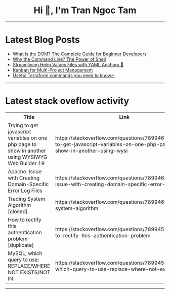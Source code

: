 <h1 align="center">Hi 👋, I'm Tran Ngoc Tam</h1>

---

# Latest Blog Posts 
<!-- BLOG-POST-LIST:START -->
- [What is the DOM? The Complete Guide for Beginner Developers](https://dev.to/michael_sodovski_e754e9e2/what-is-the-dom-the-complete-guide-for-beginner-developers-18pd)
- [Why the Command Line? The Power of Shell](https://dev.to/jimmymcbride/why-the-command-line-the-power-of-shell-1gkg)
- [Streamlining Helm Values Files with YAML Anchors 🚀](https://dev.to/pczavre/streamlining-helm-values-files-with-yaml-anchors-bpp)
- [Kanban for Multi-Project Management](https://dev.to/garbanea/kanban-for-multi-project-management-28h5)
- [Useful Terraform commands you need to know🔥](https://dev.to/harshal_rembhotkar/useful-terraform-commands-you-need-to-know-32d9)
<!-- BLOG-POST-LIST:END -->

---

# Latest stack oveflow activity
<table>
  <tr><th>Title</th><th>Link</th></tr>
  <!-- STACKOVERFLOW:START --><tr><td>Trying to get javascript variables on one php page to show in another using WYSIWYG Web Builder 19</td><td>https://stackoverflow.com/questions/78994627/trying-to-get-javascript-variables-on-one-php-page-to-show-in-another-using-wysi</td></tr><tr><td>Apache: Issue with Creating Domain-Specific Error Log Files</td><td>https://stackoverflow.com/questions/78994617/apache-issue-with-creating-domain-specific-error-log-files</td></tr><tr><td>Trading System Algorithm [closed]</td><td>https://stackoverflow.com/questions/78994605/trading-system-algorithm</td></tr><tr><td>How to rectify this authentication problem [duplicate]</td><td>https://stackoverflow.com/questions/78994588/how-to-rectify-this-authentication-problem</td></tr><tr><td>MySQL; which query to use: REPLACE/WHERE NOT EXISTS/NOT IN</td><td>https://stackoverflow.com/questions/78994500/mysql-which-query-to-use-replace-where-not-exists-not-in</td></tr><!-- STACKOVERFLOW:END -->
</table>

---


